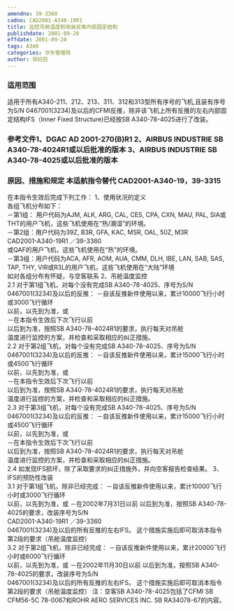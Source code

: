 ```yaml
---
amendno: 39-3360  
cadno: CAD2001-A340-19R1  
title: 监控吊舱温度和改装反推内部固定结构  
publishdate: 2001-09-20  
effdate: 2001-09-20  
tags: A340  
categories: 华东管理局  
author: 邬纪召  
---
```

  
### 适用范围  
适用于所有A340-211、212、213、311、312和313型所有序号的飞机,且装有序号为S/N 0467001(3234)及以后的CFMI反推，除非该飞机上所有反推的左右内部固定结构IFS（Inner Fixed Structure)已经按SB A340-78-4025进行了改装。  
  
<!--more-->  
### 参考文件1、DGAC AD 2001-270(B)R1 2、AIRBUS INDUSTRIE SB A340-78-4024R1或以后批准的版本 3、AIRBUS INDUSTRIE SB A340-78-4025或以后批准的版本  
  
### 原因、措施和规定 本适航指令替代 CAD2001-A340-19，39-3315  
在本指令生效后完成下列工作： 1、使用状况的定义  
各组飞机分布如下：  
   －第1组： 用户代码为AJM, ALK, ARG, CAL, CES, CPA, CXN, MAU, PAL, SIA或THT的用户飞机，这些飞机使用在“热/潮湿”的环境。  
   －第2组：用户代码为39Z, B3R, GFA, KAC, MSR, OAL, 50Z, M3R  
       CAD2001-A340-19R1   ／39-3360  
或QAF的用户飞机，这些飞机使用在“热”的环境。  
   －第3组：用户代码为ACA, AFR, AOM, AUA, CMM, DLH, IBE, LAN, SAB, SAS, TAP, THY, VIR或R3L的用户飞机，这些飞机使用在“大陆”环境  
如对各组分布有怀疑，与空客联系 2、吊舱温度监控  
2.1 对于第1组飞机，对每个没有完成SB A340-78-4025、序号为S/N 0467001(3234)及以后的反推：       －自该反推新件使用以来，累计10000飞行小时或3000飞行循环  
以前，以先到为准，或  
      －在本指令生效后下次飞行以前  
      以后到为准，按照SB A340-78-4024R1的要求，执行每天对吊舱  
温度进行监控的方案，并检查和采取相应的纠正措施。  
2.2 对于第2组飞机，对每个没有完成SB A340-78-4025、序号为S/N 0467001(3234)及以后的反推：       －自该反推新件使用以来，累计15000飞行小时或4500飞行循环  
以前，以先到为准，或  
      －在本指令生效后下次飞行以前  
      以后到为准，按照SB A340-78-4024R1的要求，执行每天对吊舱  
温度进行监控的方案，并检查和采取相应的纠正措施。  
2.3 对于第3组飞机，对每个没有完成SB A340-78-4025、序号为S/N 0467001(3234)及以后的反推：       －自该反推新件使用以来，累计15000飞行小时或4500飞行循环  
以前，以先到为准，或  
      －在本指令生效后下次飞行以前  
      以后到为准，按照SB A340-78-4024R1的要求，执行每天对吊舱  
温度进行监控的方案，并检查和采取相应的纠正措施。  
2.4 如发现IFS损坏，除了采取要求的纠正措施外，并向空客报告检查结果。 3、IFS的预防性改装  
3.1 对于第1组飞机，除非已经完成：       －自该反推新件使用以来，累计10000飞行小时或3000飞行循环  
以前，以先到为准，或       －在2002年7月31日以前       以后到为准，按照SB A340-78-4025的要求，改装序号为S/N  
       CAD2001-A340-19R1   ／39-3360  
0467001(3234)及以后的所有反推的左右IFS。       这个措施实施后即可取消本指令第2段的要求（吊舱温度监控〕  
 3.2 对于第2组飞机，除非已经完成：       －自该反推新件使用以来，累计20000飞行小时或6000飞行循环  
以前，以先到为准，或       －在2002年11月30日以前       以后到为准，按照SB A340-78-4025的要求，改装序号为S/N  
0467001(3234)及以后的所有反推的左右IFS。       这个措施实施后即可取消本指令第2段的要求（吊舱温度监控〕   注：空客SB A340-78-4025包括了CFMI SB CFM56-5C 78-0067和ROHR AERO SERVICES INC. SB RA34078-67的内容。  
